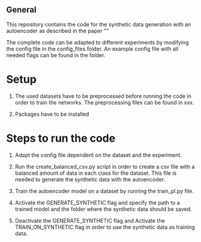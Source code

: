 ## General
This repository contains the code for the synthetic data generation with an autoencoder as described in the paper ""

The complete code can be adapted to different experiments by modifying the config file in the config_files folder. An example config file with all needed flags can be found in the folder.

# Setup

1. The used datasets have to be preprocessed before running the code in order to train the networks. The preprocessing files can be found in xxx.

2. Packages have to be installed

# Steps to run the code

1. Adapt the config file dependent on the dataset and the experiment.

2. Run the create_balanced_csv.py script in order to create a csv file with a balanced amount of data in each class for the dataset. This file is needed to generate the synthetic data with the autoencoder.

3. Train the autoencoder model on a dataset by running the train_pl.py file.

4. Activate the GENERATE_SYNTHETIC flag and specify the path to a trained model and the folder where the synthetic data should be saved.

5. Deactivate the GENERATE_SYNTHETIC flag and Activate the TRAIN_ON_SYNTHETIC flag in order to use the synthetic data as training data.



